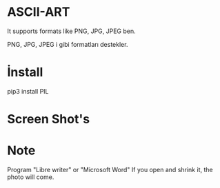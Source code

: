 # ASCII-ART
It supports formats like PNG, JPG, JPEG ben.

PNG, JPG, JPEG i gibi formatları destekler.



# İnstall
pip3 install PIL


# Screen Shot's


# Note

Program "Libre writer" or "Microsoft Word"
If you open and shrink it, the photo will come.
